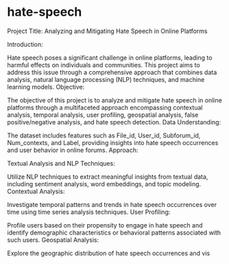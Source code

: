 # hate-speech
Project Title: Analyzing and Mitigating Hate Speech in Online Platforms

Introduction:

Hate speech poses a significant challenge in online platforms, leading to harmful effects on individuals and communities. This project aims to address this issue through a comprehensive approach that combines data analysis, natural language processing (NLP) techniques, and machine learning models.
Objective:

The objective of this project is to analyze and mitigate hate speech in online platforms through a multifaceted approach encompassing contextual analysis, temporal analysis, user profiling, geospatial analysis, false positive/negative analysis, and hate speech detection.
Data Understanding:

The dataset includes features such as File_id, User_id, Subforum_id, Num_contexts, and Label, providing insights into hate speech occurrences and user behavior in online forums.
Approach:

Textual Analysis and NLP Techniques:

Utilize NLP techniques to extract meaningful insights from textual data, including sentiment analysis, word embeddings, and topic modeling.
Contextual Analysis:

Investigate temporal patterns and trends in hate speech occurrences over time using time series analysis techniques.
User Profiling:

Profile users based on their propensity to engage in hate speech and identify demographic characteristics or behavioral patterns associated with such users.
Geospatial Analysis:

Explore the geographic distribution of hate speech occurrences and vis
